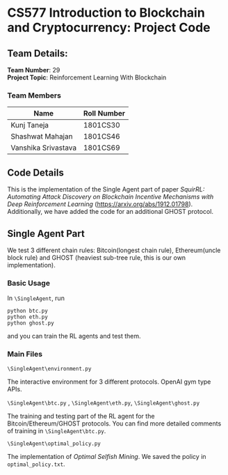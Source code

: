
# CS577 Introduction to Blockchain and Cryptocurrency: Project Code  

## Team Details:

**Team Number**: 29  
**Project Topic**: Reinforcement Learning With Blockchain  

### Team Members

| **Name**              | **Roll Number** |
| ----------------- | ----------- |
| Kunj Taneja   | 1801CS30    |
| Shashwat Mahajan      | 1801CS46    |
| Vanshika Srivastava  | 1801CS69    |

## Code Details

This is the implementation of the Single Agent part of paper *SquirRL: Automating Attack Discovery on Blockchain Incentive Mechanisms with Deep Reinforcement Learning* (https://arxiv.org/abs/1912.01798). Additionally, we have added the code for an additional GHOST protocol.

## Single Agent Part

We test 3 different chain rules: Bitcoin(longest chain rule), Ethereum(uncle block rule) and GHOST (heaviest sub-tree rule, this is our own implementation). 

### Basic Usage

In `\SingleAgent`,  run

```
python btc.py
python eth.py
python ghost.py
```

and you can train the RL agents and test them. 

### Main Files

`\SingleAgent\environment.py` 

The interactive environment for 3 different protocols. OpenAI gym type APIs. 

`\SingleAgent\btc.py` , `\SingleAgent\eth.py`, `\SingleAgent\ghost.py` 

The training and testing part of the RL agent for the Bitcoin/Ethereum/GHOST protocols. You can find more detailed comments of training in `\SingleAgent\btc.py`. 

`\SingleAgent\optimal_policy.py`

The implementation of *Optimal Selfish Mining*. We saved the policy in `optimal_policy.txt`. 
